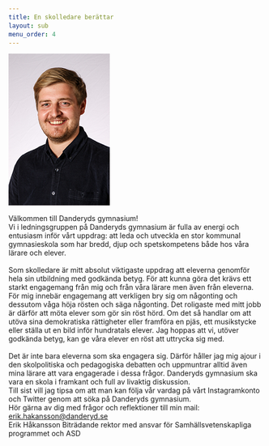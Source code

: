 ```yaml
---
title: En skolledare berättar
layout: sub
menu_order: 4
---
```

<img src="/assets/erikint.png" alt="erikint" width="200" height="300">

Välkommen till Danderyds gymnasium!
<br>
Vi i ledningsgruppen på Danderyds gymnasium är fulla av energi och entusiasm inför vårt uppdrag: att leda och utveckla en stor kommunal gymnasieskola som har bredd, djup och spetskompetens både hos våra lärare och elever.
<br>
<br>
Som skolledare är mitt absolut viktigaste uppdrag att eleverna genomför hela sin utbildning med godkända betyg. För att kunna göra det krävs ett starkt engagemang från mig och från våra lärare men även från eleverna. För mig innebär engagemang att verkligen bry sig om någonting och dessutom våga höja rösten och säga någonting. Det roligaste med mitt jobb är därför att möta elever som gör sin röst hörd. Om det så handlar om att utöva sina demokratiska rättigheter eller framföra en pjäs, ett musikstycke eller ställa ut en bild inför hundratals elever. Jag hoppas att vi, utöver godkända betyg, kan ge våra elever en röst att uttrycka sig med.
<br>
<br>
Det är inte bara eleverna som ska engagera sig. Därför håller jag mig ajour i den skolpolitiska och pedagogiska debatten och uppmuntrar alltid även mina lärare att vara engagerade i dessa frågor. Danderyds gymnasium ska vara en skola i framkant och full av livaktig diskussion.
<br>
Till sist vill jag tipsa om att man kan följa vår vardag på vårt Instagramkonto och Twitter genom att söka på Danderyds gymnasium.
<br>
Hör gärna av dig med frågor och reflektioner till min mail: [erik.hakansson@danderyd.se](mailto:erik.hakansson@danderyd.se)
<br>
Erik Håkansson
Biträdande rektor med ansvar för Samhällsvetenskapliga programmet och ASD
